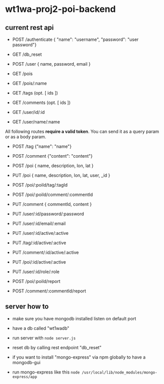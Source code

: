 # wt1wa-proj2-poi-backend

## current rest api

* POST /authenticate { "name": "username", "password": "user password"}

* GET /db_reset

* POST /user { name, password, email }

* GET /pois

* GET /pois/:name

* GET /tags  (opt. [ ids ])

* GET /comments  (opt. [ ids ])

* GET /user/id/:id

* GET /user/name/:name

All following routes **require a valid token**. You can send it as a query param or as a body param.

* POST /tag {"name": "name"}

* POST /comment {"content": "content"}

* POST /poi { name, description, lon, lat }

* PUT /poi { name, description, lon, lat, user, \_id }

* POST /poi/:poiId/tag/:tagId

* POST /poi/:poiId/comment/:commentId

* PUT /comment { commentId, content }

* PUT /user/:id/password/:password

* PUT /user/:id/email/:email

* PUT /user/:id/active/:active

* PUT /tag/:id/active/:active

* PUT /comment/:id/active/:active

* PUT /poi/:id/active/:active

* PUT /user/:id/role/:role

* POST /poi/:poiId/report

* POST /comment/:commentId/report

## server how to

* make sure you have mongodb installed listen on default port
* have a db called "wt1wadb"

* run server with `node server.js`

* reset db by calling rest endpoint "db_reset"

* if you want to install "mongo-express" via npm globally to have a mongodb-gui
* run mongo-express like this `node /usr/local/lib/node_modules/mongo-express/app`

